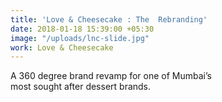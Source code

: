```yaml
---
title: 'Love & Cheesecake : The  Rebranding'
date: 2018-01-18 15:39:00 +05:30
image: "/uploads/lnc-slide.jpg"
work: Love & Cheesecake
---
```


A 360 degree brand revamp for one of Mumbai’s<br>most sought after dessert brands.
